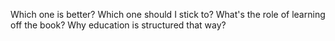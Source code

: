 Which one is better?
Which one should I stick to?
What's the role of learning off the book? Why education is structured that way?
